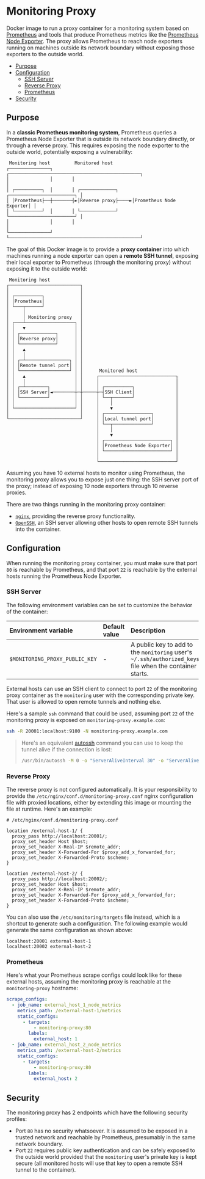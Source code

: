 # Monitoring Proxy

Docker image to run a proxy container for a monitoring system based on
[Prometheus][prometheus] and tools that produce Prometheus metrics like the
[Prometheus Node Exporter][prometheus-node-exporter]. The proxy allows
Prometheus to reach node exporters running on machines outside its network
boundary without exposing those exporters to the outside world.

<!-- START doctoc generated TOC please keep comment here to allow auto update -->
<!-- DON'T EDIT THIS SECTION, INSTEAD RE-RUN doctoc TO UPDATE -->

- [Purpose](#purpose)
- [Configuration](#configuration)
  - [SSH Server](#ssh-server)
  - [Reverse Proxy](#reverse-proxy)
  - [Prometheus](#prometheus)
- [Security](#security)

<!-- END doctoc generated TOC please keep comment here to allow auto update -->

## Purpose

In a **classic Prometheus monitoring system**, Prometheus queries a Prometheus
Node Exporter that is outside its network boundary directly, or through a
reverse proxy. This requires exposing the node exporter to the outside world,
potentially exposing a vulnerability:

```
 Monitoring host         Monitored host
┌───────────────┐       ┌────────────────────────────────────────────────┐
│               │       │                                                │
│ ┌──────────┐  │       │ ┌─────────────┐     ┌────────────────────────┐ │
│ │Prometheus├──┼───────┤►│Reverse proxy├────►│Prometheus Node Exporter│ │
│ └──────────┘  │       │ └─────────────┘     └────────────────────────┘ │
│               │       │                                                │
└───────────────┘       └────────────────────────────────────────────────┘
```

The goal of this Docker image is to provide a **proxy container** into which
machines running a node exporter can open a **remote SSH tunnel**, exposing
their local exporter to Prometheus (through the monitoring proxy) without
exposing it to the outside world:

```
 Monitoring host
┌──────────────────────────┐
│                          │
│ ┌──────────┐             │
│ │Prometheus│             │
│ └───┬──────┘             │
│     │                    │
│     │ Monitoring proxy   │
│ ┌───┴──────────────────┐ │
│ │   ▼                  │ │
│ │ ┌─────────────┐      │ │
│ │ │Reverse proxy│      │ │
│ │ └─────────────┘      │ │
│ │   ▲                  │ │
│ │   │                  │ │
│ │ ┌─┴────────────────┐ │ │
│ │ │Remote tunnel port│ │ │
│ │ └──────────────────┘ │ │      Monitored host
│ │   ▲                  │ │     ┌────────────────────────────┐
│ │   │                  │ │     │                            │
│ │ ┌─┴────────┐         │ │     │ ┌──────────┐               │
│ │ │SSH Server│◄────────┼─┼─────┼─┤SSH Client│               │
│ │ └──────────┘         │ │     │ └──┬───────┘               │
│ │                      │ │     │    │                       │
│ └──────────────────────┘ │     │    ▼                       │
│                          │     │ ┌─────────────────┐        │
└──────────────────────────┘     │ │Local tunnel port│        │
                                 │ └──┬──────────────┘        │
                                 │    │                       │
                                 │    ▼                       │
                                 │ ┌────────────────────────┐ │
                                 │ │Prometheus Node Exporter│ │
                                 │ └────────────────────────┘ │
                                 │                            │
                                 └────────────────────────────┘
```

Assuming you have 10 external hosts to monitor using Prometheus, the monitoring
proxy allows you to expose just one thing: the SSH server port of the proxy;
instead of exposing 10 node exporters through 10 reverse proxies.

There are two things running in the monitoring proxy container:

- [`nginx`][nginx], providing the reverse proxy functionality.
- [`OpenSSH`][openssh], an SSH server allowing other hosts to open remote SSH
  tunnels into the container.

## Configuration

When running the monitoring proxy container, you must make sure that port `80`
is reachable by Prometheus, and that port `22` is reachable by the external
hosts running the Prometheus Node Exporter.

### SSH Server

The following environment variables can be set to customize the behavior of the
container:

| Environment variable           | Default value | Description                                                                                             |
| :----------------------------- | :------------ | :------------------------------------------------------------------------------------------------------ |
| `$MONITORING_PROXY_PUBLIC_KEY` | -             | A public key to add to the `monitoring` user's `~/.ssh/authorized_keys` file when the container starts. |

External hosts can use an SSH client to connect to port `22` of the monitoring
proxy container as the `monitoring` user with the corresponding private key.
That user is allowed to open remote tunnels and nothing else.

Here's a sample `ssh` command that could be used, assuming port `22` of the
monitoring proxy is exposed on `monitoring-proxy.example.com`:

```bash
ssh -R 20001:localhost:9100 -N monitoring-proxy.example.com
```

> Here's an equivalent [autossh][autossh] command you can use to keep the tunnel
> alive if the connection is lost:
>
> ```bash
> /usr/bin/autossh -M 0 -o "ServerAliveInterval 30" -o "ServerAliveCountMax 3" -R 20001:localhost:9100 -N monitoring-proxy.example.com
> ```

### Reverse Proxy

The reverse proxy is not configured automatically. It is your responsibility to
provide the `/etc/nginx/conf.d/monitoring-proxy.conf` nginx configuration file
with proxied locations, either by extending this image or mounting the file at
runtime. Here's an example:

```
# /etc/nginx/conf.d/monitoring-proxy.conf

location /external-host-1/ {
  proxy_pass http://localhost:20001/;
  proxy_set_header Host $host;
  proxy_set_header X-Real-IP $remote_addr;
  proxy_set_header X-Forwarded-For $proxy_add_x_forwarded_for;
  proxy_set_header X-Forwarded-Proto $scheme;
}

location /external-host-2/ {
  proxy_pass http://localhost:20002/;
  proxy_set_header Host $host;
  proxy_set_header X-Real-IP $remote_addr;
  proxy_set_header X-Forwarded-For $proxy_add_x_forwarded_for;
  proxy_set_header X-Forwarded-Proto $scheme;
}
```

You can also use the `/etc/monitoring/targets` file instead, which is a shortcut
to generate such a configuration. The following example would generate the same
configuration as shown above:

```
localhost:20001 external-host-1
localhost:20002 external-host-2
```

### Prometheus

Here's what your Prometheus scrape configs could look like for these external
hosts, assuming the monitoring proxy is reachable at the `monitoring-proxy`
hostname:

```yml
scrape_configs:
  - job_name: external_host_1_node_metrics
    metrics_path: /external-host-1/metrics
    static_configs:
      - targets:
          - monitoring-proxy:80
        labels:
          external_host: 1
  - job_name: external_host_2_node_metrics
    metrics_path: /external-host-2/metrics
    static_configs:
      - targets:
          - monitoring-proxy:80
        labels:
          external_host: 2
```

## Security

The monitoring proxy has 2 endpoints which have the following security profiles:

- Port `80` has no security whatsoever. It is assumed to be exposed in a trusted
  network and reachable by Prometheus, presumably in the same network boundary.
- Port `22` requires public key authentication and can be safely exposed to the
  outside world provided that the `monitoring` user's private key is kept secure
  (all monitored hosts will use that key to open a remote SSH tunnel to the
  container).

[autossh]: https://linux.die.net/man/1/autossh
[nginx]: https://www.nginx.com
[openssh]: https://www.openssh.com
[prometheus]: https://prometheus.io
[prometheus-node-exporter]: https://github.com/prometheus/node_exporter
[s6-overlay]: https://github.com/just-containers/s6-overlay
